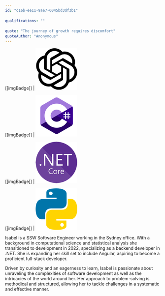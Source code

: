 ```yaml
---
id: "c16b-ee11-9ae7-6045bd3df3b1"

qualifications: ""

quote: "The journey of growth requires discomfort"
quoteAuthor: "Anonymous"
---
```


[[imgBadge]]
| ![](../badges/Developer-OpenAI.png)

[[imgBadge]]
| ![](../badges/Developer-c-sharp.png)

[[imgBadge]]
| ![](../badges/Developer-dotnet-core.png)

[[imgBadge]]
| ![](../badges/Developer-python.png)

Isabel is a SSW Software Engineer working in the Sydney office. With a background in computational science and statistical analysis she transitioned to development in 2022, specializing as a backend developer in .NET. She is expanding her skill set to include Angular, aspiring to become a proficient full-stack developer. 

Driven by curiosity and an eagerness to learn, Isabel is passionate about unraveling the complexities of software development as well as the intricacies of the world around her. Her approach to problem-solving is methodical and structured, allowing her to tackle challenges in a systematic and effective manner.
